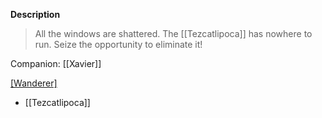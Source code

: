 **Description**
> All the windows are shattered. The [[Tezcatlipoca]] has nowhere to run. Seize the opportunity to eliminate it!

Companion: [[Xavier]]

[[Wanderer]](s)
* [[Tezcatlipoca]]